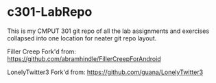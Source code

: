# c301-LabRepo
This is my CMPUT 301 git repo of all the lab assignments and exercises collapsed into one location for neater git repo layout.


Filler Creep Fork'd from:
https://github.com/abramhindle/FillerCreepForAndroid

LonelyTwitter3 Fork'd from:
https://github.com/guana/LonelyTwitter3
